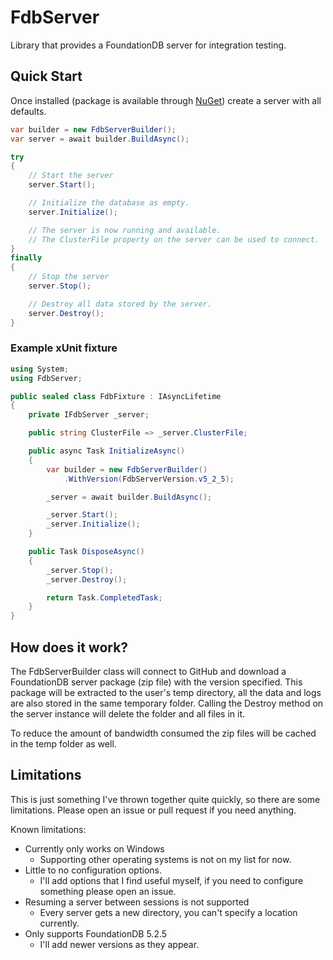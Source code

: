 # FdbServer
Library that provides a FoundationDB server for integration testing.

## Quick Start
Once installed (package is available through [NuGet](https://www.nuget.org/packages/FdbServer)) create a server with all defaults.

```cs
var builder = new FdbServerBuilder();
var server = await builder.BuildAsync();

try
{
    // Start the server
    server.Start();

    // Initialize the database as empty.
    server.Initialize();

    // The server is now running and available.
    // The ClusterFile property on the server can be used to connect.
}
finally
{
    // Stop the server
    server.Stop();

    // Destroy all data stored by the server.
    server.Destroy();
}
```

### Example xUnit fixture

```cs
using System;
using FdbServer;

public sealed class FdbFixture : IAsyncLifetime
{
    private IFdbServer _server;

    public string ClusterFile => _server.ClusterFile;

    public async Task InitializeAsync()
    {
        var builder = new FdbServerBuilder()
            .WithVersion(FdbServerVersion.v5_2_5);

        _server = await builder.BuildAsync();

        _server.Start();
        _server.Initialize();
    }

    public Task DisposeAsync()
    {
        _server.Stop();
        _server.Destroy();

        return Task.CompletedTask;
    }
}
```

## How does it work?
The FdbServerBuilder class will connect to GitHub and download a FoundationDB server package (zip file) with the version specified.
This package will be extracted to the user's temp directory, all the data and logs are also stored in the same temporary folder.
Calling the Destroy method on the server instance will delete the folder and all files in it.

To reduce the amount of bandwidth consumed the zip files will be cached in the temp folder as well.

## Limitations
This is just something I've thrown together quite quickly, so there are some limitations.
Please open an issue or pull request if you need anything.

Known limitations:
* Currently only works on Windows
  * Supporting other operating systems is not on my list for now.
* Little to no configuration options.
  * I'll add options that I find useful myself, if you need to configure something please open an issue.
* Resuming a server between sessions is not supported
  * Every server gets a new directory, you can't specify a location currently.
* Only supports FoundationDB 5.2.5
  * I'll add newer versions as they appear.